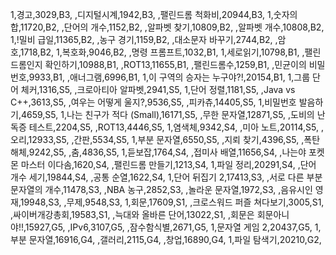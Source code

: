 1,경고,3029,B3,
,디지털시계,1942,B3,
,팰린드롬 척화비,20944,B3,
1,숫자의 합,11720,B2,
,단어의 개수,1152,B2,
,알파벳 찾기,10809,B2,
,알파벳 개수,10808,B2,
1,!밀비 급일,11365,B2,
,농구 경기,1159,B2,
,대소문자 바꾸기,2744,B2,
,암호,1718,B2,
1,복호화,9046,B2,
,명령 프롬프트,1032,B1,
1,세로읽기,10798,B1,
,팰린드롬인지 확인하기,10988,B1,
,ROT13,11655,B1,
,팰린드롬수,1259,B1,
,민균이의 비밀번호,9933,B1,
,애너그램,6996,B1,
1,이 구역의 승자는 누구야?!,20154,B1,
1,그룹 단어 체커,1316,S5,
,크로아티아 알파벳,2941,S5,
1,단어 정렬,1181,S5,
,Java vs C++,3613,S5,
,여우는 어떻게 울지?,9536,S5,
,피카츄,14405,S5,
1,비밀번호 발음하기,4659,S5,
1,나는 친구가 적다 (Small),16171,S5,
,무한 문자열,12871,S5,
,도비의 난독증 테스트,2204,S5,
,ROT13,4446,S5,
1,염색체,9342,S4,
,미아 노트,20114,S5,
,오리,12933,S5,
,간판,5534,S5,
1,부분 문자열,6550,S5,
,지뢰 찾기,4396,S5,
,폭탄 해체,9242,S5,
,춤,4836,S5,
1,듣보잡,1764,S4,
,접미사 배열,11656,S4,
,나는야 포켓몬 마스터 이다솜,1620,S4,
,팰린드롬 만들기,1213,S4,
1,파일 정리,20291,S4,
,단어 개수 세기,19844,S4,
,공통 순열,1622,S4,
1,단어 뒤집기 2,17413,S3,
,서로 다른 부분 문자열의 개수,11478,S3,
,NBA 농구,2852,S3,
,놀라운 문자열,1972,S3,
,음유시인 영재,19948,S3,
,무제,9548,S3,
1,회문,17609,S1,
,크로스워드 퍼즐 쳐다보기,3005,S1,
,싸이버개강총회,19583,S1,
,늑대와 올바른 단어,13022,S1,
,회문은 회문아니야!!,15927,G5,
,IPv6,3107,G5,
,잠수함식별,2671,G5,
1,문자열 게임 2,20437,G5,
1,부분 문자열,16916,G4,
,갤러리,2115,G4,
,창업,16890,G4,
1,파일 탐색기,20210,G2,
